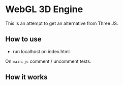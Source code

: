 # WebGL 3D Engine

This is an attempt to get an alternative from Three JS.

## How to use

- run localhost on index.html

On `main.js` comment / uncomment tests.

## How it works

